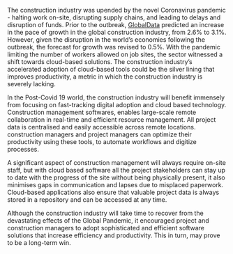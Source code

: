 The construction industry was upended by the novel Coronavirus pandemic - halting work on-site, disrupting supply chains, and leading to delays and disruption of funds. Prior to the outbreak, [GlobalData](https://store.globaldata.com/report/gdcn0019go--global-construction-outlook-to-2024-covid-19-impact/) predicted an increase in the pace of growth in the global construction industry, from 2.6% to 3.1%. However, given the disruption in the world’s economies following the outbreak, the forecast for growth was revised to 0.5%. With the pandemic limiting the number of workers allowed on job sites, the sector witnessed a shift towards cloud-based solutions. The construction industry’s accelerated adoption of cloud-based tools could be the silver lining that improves productivity, a metric in which the construction industry is severely lacking.

In the Post-Covid 19 world, the construction industry will benefit immensely from focusing on fast-tracking digital adoption and cloud based technology. Construction management softwares, enables large-scale remote collaboration in real-time and efficient resource management. All project data is centralised and easily accessible across remote locations. construction managers and project managers can optimize their productivity using these tools, to automate workflows and digitize processes.

A significant aspect of construction management will always require on-site staff, but with cloud based software all the project stakeholders can stay up to date with the progress of the site without being physically present, it also minimises gaps in communication and lapses due to misplaced paperwork. Cloud-based applications also ensure that valuable project data is always stored in a repository and can be accessed at any time.

Although the construction industry will take time to recover from the devastating effects of the Global Pandemic, it encouraged project and construction managers to adopt sophisticated and efficient software solutions that increase efficiency and productivity. This in turn, may prove to be a long-term win.
